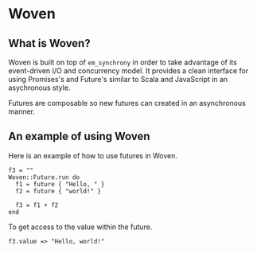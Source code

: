 # Woven

## What is Woven?

Woven is built on top of `em_synchrony` in order to take advantage of its event-driven I/O and concurrency model.
It provides a clean interface for using Promises's and Future's similar to Scala and JavaScript in an asychronous style.

Futures are composable so new futures can created in an asynchronous manner.

## An example of using Woven
Here is an example of how to use futures in Woven.
```
f3 = ""
Woven::Future.run do
  f1 = future { "Hello, " }
  f2 = future { "world!" }

  f3 = f1 + f2
end
```

To get access to the value within the future.
```
f3.value => "Hello, world!"
```
